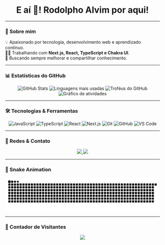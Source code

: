 <h1 align="center">E aí 👋! Rodolpho Alvim por aqui!</h1>

---

### 🚀 Sobre mim
💡 Apaixonado por tecnologia, desenvolvimento web e aprendizado contínuo.  
👨‍💻 Trabalhando com **Next.js, React, TypeScript e Chakra UI**.  
🔧 Buscando sempre melhorar e compartilhar conhecimento.  

---

### 📊 Estatísticas do GitHub  
<div align="center">
  <img src="https://github-readme-stats.vercel.app/api?username=Rodolpho-Alvim&hide_title=false&hide_rank=false&show_icons=true&include_all_commits=true&count_private=true&disable_animations=false&theme=dracula&locale=pt-br&hide_border=false&order=1" height="150" alt="GitHub Stats" />
  <img src="https://github-readme-stats.vercel.app/api/top-langs?username=Rodolpho-Alvim&locale=pt-br&hide_title=false&layout=compact&card_width=320&langs_count=5&theme=dracula&hide_border=false&order=2" height="150" alt="Linguagens mais usadas" />
  <img src="https://github-profile-trophy.vercel.app/?username=Rodolpho-Alvim&theme=dracula&column=3&margin-w=8&margin-h=8&no-bg=false&no-frame=false&order=4" height="150" alt="Troféus do GitHub" />
  <img src="https://github-readme-activity-graph.vercel.app/graph?username=Rodolpho-Alvim&radius=16&theme=react-dark&area=true&order=5" height="300" alt="Gráfico de atividades" />
</div>

---

### 🛠️ Tecnologias & Ferramentas  
<div align="center">
  <img src="https://cdn.jsdelivr.net/gh/devicons/devicon/icons/javascript/javascript-original.svg" height="40" alt="JavaScript" />
  <img src="https://cdn.jsdelivr.net/gh/devicons/devicon/icons/typescript/typescript-original.svg" height="40" alt="TypeScript" />
  <img src="https://cdn.jsdelivr.net/gh/devicons/devicon/icons/react/react-original.svg" height="40" alt="React" />
  <img src="https://cdn.jsdelivr.net/gh/devicons/devicon/icons/nextjs/nextjs-original.svg" height="40" alt="Next.js" />
  <img src="https://cdn.jsdelivr.net/gh/devicons/devicon/icons/git/git-original.svg" height="40" alt="Git" />
  <img src="https://cdn.jsdelivr.net/gh/devicons/devicon/icons/github/github-original.svg" height="40" alt="GitHub" />
  <img src="https://cdn.jsdelivr.net/gh/devicons/devicon/icons/vscode/vscode-original.svg" height="40" alt="VS Code" />
</div>

---

### 📢 Redes & Contato  
<div align="center">
  <a href="https://twitter.com/SEU_TWITTER" target="_blank">
    <img src="https://img.shields.io/badge/Twitter-1DA1F2?style=for-the-badge&logo=twitter&logoColor=white" />
  </a>
  <a href="mailto:SEU_EMAIL@gmail.com" target="_blank">
    <img src="https://img.shields.io/badge/Email-D14836?style=for-the-badge&logo=gmail&logoColor=white" />
  </a>
</div>

---

### 🐍 Snake Animation  
<div align="center">
  <img src="https://raw.githubusercontent.com/Rodolpho-Alvim/Rodolpho-Alvim/refs/heads/main/output/snake.svg" alt="Snake animation" />
</div>

---

### 🎯 Contador de Visitantes  
<div align="center">
  <img src="https://profile-counter.glitch.me/Rodolpho-Alvim/count.svg?" />
</div>
